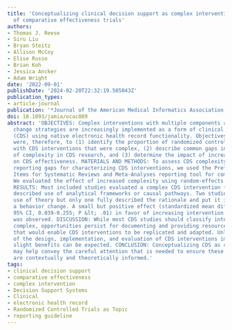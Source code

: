 ```yaml
---
title: 'Conceptualizing clinical decision support as complex interventions: a meta-analysis
  of comparative effectiveness trials'
authors:
- Thomas J. Reese
- Siru Liu
- Bryan Steitz
- Allison McCoy
- Elise Russo
- Brian Koh
- Jessica Ancker
- Adam Wright
date: '2022-09-01'
publishDate: '2024-02-20T22:32:19.505043Z'
publication_types:
- article-journal
publication: '*Journal of the American Medical Informatics Association: JAMIA*'
doi: 10.1093/jamia/ocac089
abstract: 'OBJECTIVES: Complex interventions with multiple components and behavior
  change strategies are increasingly implemented as a form of clinical decision support
  (CDS) using native electronic health record functionality. Objectives of this study
  were, therefore, to (1) identify the proportion of randomized controlled trials
  with CDS interventions that were complex, (2) describe common gaps in the reporting
  of complexity in CDS research, and (3) determine the impact of increased complexity
  on CDS effectiveness. MATERIALS AND METHODS: To assess CDS complexity and identify
  reporting gaps for characterizing CDS interventions, we used the Preferred Reporting
  Items for Systematic Reviews and Meta-Analyses reporting tool for complex interventions.
  We evaluated the effect of increased complexity using random-effects meta-analysis.
  RESULTS: Most included studies evaluated a complex CDS intervention (76%). No studies
  described use of analytical frameworks or causal pathways. Two studies discussed
  use of theory but only one fully described the rationale and put it in context of
  a behavior change. A small but positive effect (standardized mean difference, 0.147;
  95% CI, 0.039-0.255; P &lt; .01) in favor of increasing intervention complexity
  was observed. DISCUSSION: While most CDS studies should classify interventions as
  complex, opportunities persist for documenting and providing resources in a manner
  that would enable CDS interventions to be replicated and adapted. Unless reporting
  of the design, implementation, and evaluation of CDS interventions improves, only
  slight benefits can be expected. CONCLUSION: Conceptualizing CDS as complex interventions
  may help convey the careful attention that is needed to ensure these interventions
  are contextually and theoretically informed.'
tags:
- clinical decision support
- comparative effectiveness
- complex intervention
- Decision Support Systems
- Clinical
- electronic health record
- Randomized Controlled Trials as Topic
- reporting guideline
---
```

